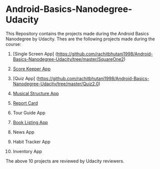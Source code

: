 # Android-Basics-Nanodegree-Udacity
This Repository contains the projects made during the Android Basics Nanodegree by Udacity.
Thes are the following projects made during the course:

1. [Single Screen App] (https://github.com/rachitbhutani1998/Android-Basics-Nanodegree-Udacity/tree/master/SquareOne2)

2. [Score Keeper App](https://github.com/rachitbhutani1998/Android-Basics-Nanodegree-Udacity/tree/master/Football) 

3. [Quiz App] (https://github.com/rachitbhutani1998/Android-Basics-Nanodegree-Udacity/tree/master/Quiz2.0)

4. [Musical Structure App](https://github.com/rachitbhutani1998/Android-Basics-Nanodegree-Udacity/tree/master/MusicApp)

5. [Report Card](https://github.com/rachitbhutani1998/Android-Basics-Nanodegree-Udacity/blob/master/ReportCard.java)

6. Tour Guide App

7. [Book Listing App](https://github.com/rachitbhutani1998/Android-Basics-Nanodegree-Udacity/tree/master/BookListing)

8. News App

9. Habit Tracker App

10. Inventory App

The above 10 projects are reviewed by Udacity reviewers.
